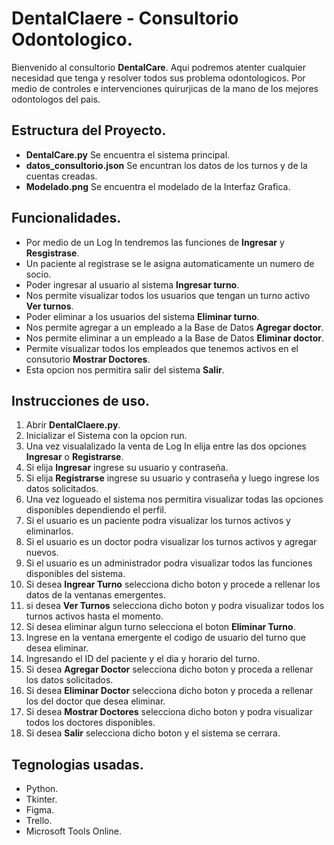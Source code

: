 # DentalClaere - Consultorio Odontologico.

Bienvenido al consultorio **DentalCare**. Aqui podremos atenter cualquier necesidad que tenga y resolver todos sus problema odontologicos. Por medio de controles e intervenciones quirurjicas de la mano de los mejores odontologos del pais.

## Estructura del Proyecto.

- **DentalCare.py** Se encuentra el sistema principal.
- **datos_consultorio.json** Se encuntran los datos de los turnos y de la cuentas creadas.
- **Modelado.png** Se encuentra el modelado de la Interfaz Grafica.

## Funcionalidades.

- Por medio de un Log In tendremos las funciones de **Ingresar** y **Resgistrase**.
- Un paciente al registrase se le asigna automaticamente un numero de socio.
- Poder ingresar al usuario al sistema **Ingresar turno**.
- Nos permite visualizar todos los usuarios que tengan un turno activo **Ver turnos**.
- Poder eliminar a los usuarios del sistema **Eliminar turno**.
- Nos permite agregar a un empleado a la Base de Datos **Agregar doctor**.
- Nos permite eliminar a un empleado a la Base de Datos **Eliminar doctor**.
- Permite visualizar todos los empleados que tenemos activos en el consutorio **Mostrar Doctores**.
- Esta opcion nos permitira salir del sistema **Salir**.

## Instrucciones de uso.

1. Abrir **DentalClaere.py**.
2. Inicializar el Sistema con la opcion run.
3. Una vez visualalizado la venta de Log In elija entre las dos opciones **Ingresar** o **Registrarse**.
4. Si elija **Ingresar** ingrese su usuario y contraseña.
5. Si elija **Registrarse** ingrese su usuario y contraseña y luego ingrese los datos solicitados.
6. Una vez logueado el sistema nos permitira visualizar todas las opciones disponibles dependiendo el perfil.
7. Si el usuario es un paciente podra visualizar los turnos activos y eliminarlos.
8. Si el usuario es un doctor podra visualizar los turnos activos y agregar nuevos.
9. Si el usuario es un administrador podra visualizar todos las funciones disponibles del sistema.
10. Si desea **Ingrear Turno** selecciona dicho boton y procede a rellenar los datos de la ventanas emergentes.
11. si desea **Ver Turnos** selecciona dicho boton y podra visualizar todos los turnos activos hasta el momento.
12. Si desea eliminar algun turno selecciona el boton **Eliminar Turno**.
13. Ingrese en la ventana emergente el codigo de usuario del turno que desea eliminar.
14. Ingresando el ID del paciente y el dia y horario del turno.
15. Si desea **Agregar Doctor** selecciona dicho boton y proceda a rellenar los datos solicitados.
16. Si desea **Eliminar Doctor** selecciona dicho boton y proceda a rellenar los del doctor que desea eliminar.
17. Si desea **Mostrar Doctores** selecciona dicho boton y podra visualizar todos los doctores disponibles.
18. Si desea **Salir** selecciona dicho boton y el sistema se cerrara.

## Tegnologias usadas.
- Python.
- Tkinter.
- Figma.
- Trello.
- Microsoft Tools Online.
